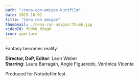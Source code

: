 ```yaml
---
path: "/cena-con-amigos-kurzfilm"
date: 2019-10-01
title: "Cena con amigos"
thumbnail: ./cena-con-amigos/thumb.jpg
videoId: fUdvk_X5qg0
icon: aperture
---
```


Fantasy becomes reality.

**Director, DoP, Editor**: Leon Weber\
**Starring**: Laura Barragán, Angie Figueredo, Verónica Vicente

Produced for Notodofilmfest.
